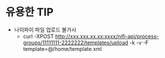 # 유용한 TIP

- 나이파이 파일 업로드 불가시
  - curl -XPOST http://xxx.xxx.xx.xx:xxxx/nifi-api/process-groups/11111111-2222222/templates/upload -k -v -F template=@/home/template.xml
